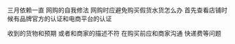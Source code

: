  三月依赖一直 
 网购的自我修法
 网购时应避免购买假货水货怎么办 
  首先查看店铺时候有品牌官方的认证和电商平台的认证 

 收到的货物和预期 或者和商家的描述不符
  在购买前应和商家沟通 快递费等问题

 